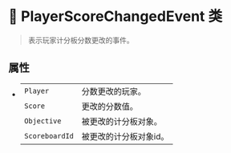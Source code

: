 # 🔖 PlayerScoreChangedEvent 类

>表示玩家计分板分数更改的事件。

## 属性
- 
    |||
    |-|-|
    |`Player`|分数更改的玩家。|
    |`Score`|更改的分数值。|
    |`Objective`|被更改的计分板对象。|
    |`ScoreboardId`|被更改的计分板对象id。|